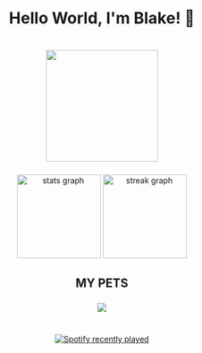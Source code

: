 <h1 align="center">Hello World, I'm Blake! 👋</h1>

###

<br clear="both">

<div align="center">
  <img height="200" src="https://i.giphy.com/media/v1.Y2lkPTc5MGI3NjExdjlyN3Uwczl6aG41NnRod3NpYzYzNjM0OTB5bHlmcnhjbTV5eWVwdCZlcD12MV9pbnRlcm5hbF9naWZfYnlfaWQmY3Q9Zw/Dh5q0sShxgp13DwrvG/giphy.gif"  />
</div>

###

<div align="center">
  <img src="https://github-readme-stats.vercel.app/api?username=BlakeHD&hide_title=false&hide_rank=false&show_icons=true&include_all_commits=true&count_private=true&disable_animations=false&theme=dracula&locale=en&hide_border=false&order=1" height="150" alt="stats graph"  />
  <img src="https://streak-stats.demolab.com?user=BlakeHD&locale=en&mode=daily&theme=dracula&hide_border=false&border_radius=5&order=3" height="150" alt="streak graph"  />
</div>

###

<h2 align="center">MY PETS</h2>

###


<div align="center">
  <a href="https://www.codedex.io/@BLAKEHAYEZ/30-nites-of-code">
    <img src="https://www.codedex.io/api/petStatus?user=BLAKEHAYEZ"  />
  </a>
</div> 

###

<br clear="both">

<div align="center">
  <a href="https://open.spotify.com/user/p37051oqfena3f6gs8y1kssdk">
    <img src="https://spotify-recently-played-readme.vercel.app/api?user=p37051oqfena3f6gs8y1kssdk&count=3&unique=false" alt="Spotify recently played"  />
  </a>
</div> 
